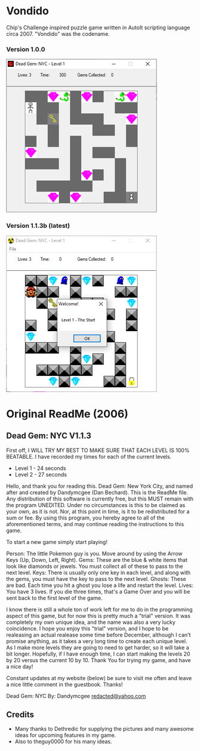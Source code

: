 # Vondido

Chip's Challenge inspired puzzle game written in AutoIt scripting language circa 2007. "Vondido" was the codename.

### Version 1.0.0
![screenshot](screenshot_1.0.0.png)

### Version 1.1.3b (latest)
![screenshot](screenshot_1.1.3b.png)

# Original ReadMe (2006)

## Dead Gem: NYC V1.1.3

First off, I WILL TRY MY BEST TO MAKE SURE THAT EACH LEVEL IS 100% BEATABLE.  I have recorded my times for each of the current levels.

  - Level 1 - 24 seconds
  - Level 2 - 27 seconds

Hello, and thank you for reading this.  Dead Gem: New York City, and named after and created by Dandymcgee (Dan Bechard).  This is the ReadMe file.  Any distribution of this software is currently free, but this MUST remain with the program UNEDITED.  Under no circumstances is this to be claimed as your own, as it is not.  Nor, at this point in time, is it to be redistributed for a sum or fee.  By using this program, you hereby agree to all of the aforementioned terms, and may continue reading the instructions to this game.

To start a new game simply start playing!

Person: The little Pokemon guy is you.  Move around by using the Arrow Keys (Up, Down, Left, Right).
Gems: These are the blue & white items that look like diamonds or jewels.  You must collect all of these to pass to the next level.
Keys: There is usually only one key in each level, and along with the gems, you must have the key to pass to the next level.
Ghosts: These are bad.  Each time you hit a ghost you lose a life and restart the level.
Lives: You have 3 lives.  If you die three times, that's a Game Over and you will be sent back to the first level of the game.

I know there is still a whole ton of work left for me to do in the programming aspect of this game, but for now this is pretty much a "trial" version.  It was completely my own unique idea, and the name was also a very lucky coincidence.  I hope you enjoy this "trial" version, and I hope to be realeasing an actual realease some time before December, although I can't promise anything, as it takes a very long time to create each unique level.  As I make more levels they are going to need to get harder, so it will take a bit longer.  Hopefully, if I have enough time, I can start making the levels 20 by 20 versus the current 10 by 10.  Thank You for trying my game, and have a nice day!

Constant updates at my website (below) be sure to visit me often and leave a nice little comment in the guestbook.  Thanks!

Dead Gem: NYC
By: Dandymcgee  <redacted@yahoo.com>

## Credits

- Many thanks to Dethredic for supplying the pictures and many awesome ideas for upcoming   features in my game.
- Also to theguy0000 for his many ideas.
